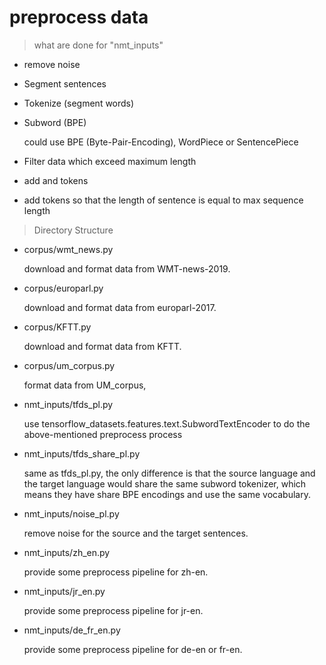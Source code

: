 # preprocess data

> what are done for "nmt_inputs"

- remove noise

- Segment sentences

- Tokenize (segment words)

- Subword (BPE)

    could use BPE (Byte-Pair-Encoding), WordPiece or SentencePiece

- Filter data which exceed maximum length

- add <start> and <end> tokens

- add <pad> tokens so that the length of sentence is equal to max sequence length

> Directory Structure

- corpus/wmt_news.py

    download and format data from WMT-news-2019.

- corpus/europarl.py

    download and format data from europarl-2017.

- corpus/KFTT.py

    download and format data from KFTT.

- corpus/um_corpus.py

    format data from UM_corpus,

- nmt_inputs/tfds_pl.py

    use tensorflow_datasets.features.text.SubwordTextEncoder to do the above-mentioned preprocess process

- nmt_inputs/tfds_share_pl.py

    same as tfds_pl.py, the only difference is that the source language and the target language would share the same subword tokenizer, which means they have share BPE encodings and use the same vocabulary.

- nmt_inputs/noise_pl.py

    remove noise for the source and the target sentences.

- nmt_inputs/zh_en.py

    provide some preprocess pipeline for zh-en.

- nmt_inputs/jr_en.py

    provide some preprocess pipeline for jr-en.

- nmt_inputs/de_fr_en.py

    provide some preprocess pipeline for de-en or fr-en.
